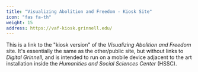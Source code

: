 ```yaml
---
title: "Visualizing Abolition and Freedom - Kiosk Site"
icon: "fas fa-th"
weight: 15
address: https://vaf-kiosk.grinnell.edu/
---
```

This is a link to the "kiosk version" of the _Visualizing Abolition and Freedom_ site.  It's essentially the same as the other/public site, but without links to _Digital Grinnell_, and is intended to run on a mobile device adjacent to the art installation inside the _Humanities and Social Sciences Center_ (HSSC).
